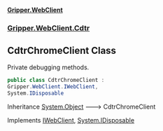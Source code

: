 #### [Gripper.WebClient](index 'index')
### [Gripper.WebClient.Cdtr](Gripper_WebClient_Cdtr 'Gripper.WebClient.Cdtr')
## CdtrChromeClient Class
Private debugging methods.  
```csharp
public class CdtrChromeClient :
Gripper.WebClient.IWebClient,
System.IDisposable
```

Inheritance [System.Object](https://docs.microsoft.com/en-us/dotnet/api/System.Object 'System.Object') &#129106; CdtrChromeClient  

Implements [IWebClient](Gripper_WebClient_IWebClient 'Gripper.WebClient.IWebClient'), [System.IDisposable](https://docs.microsoft.com/en-us/dotnet/api/System.IDisposable 'System.IDisposable')  
